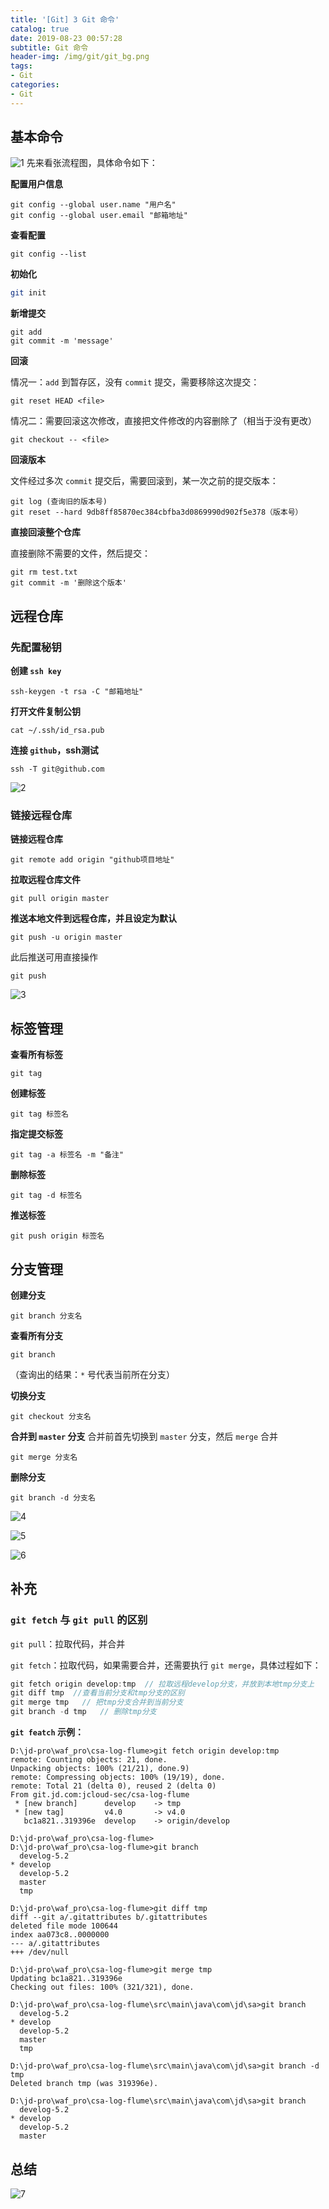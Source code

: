 ```yaml
---
title: '[Git] 3 Git 命令'
catalog: true
date: 2019-08-23 00:57:28
subtitle: Git 命令
header-img: /img/git/git_bg.png
tags:
- Git
categories:
- Git
---
```


## 基本命令
![1](1.png)
先来看张流程图，具体命令如下：

**配置用户信息**
```git
git config --global user.name "用户名"
git config --global user.email "邮箱地址"
```

**查看配置**
```git
git config --list
```

**初始化**

```sh
git init
```

**新增提交** 
```git
git add
git commit -m 'message'
```

**回滚**

情况一：`add` 到暂存区，没有 `commit` 提交，需要移除这次提交：
```git
git reset HEAD <file>
```

情况二：需要回滚这次修改，直接把文件修改的内容删除了（相当于没有更改）
```git
git checkout -- <file>
```

**回滚版本**

文件经过多次 `commit` 提交后，需要回滚到，某一次之前的提交版本：
```git
git log (查询旧的版本号)
git reset --hard 9db8ff85870ec384cbfba3d0869990d902f5e378（版本号）
```

**直接回滚整个仓库**

直接删除不需要的文件，然后提交：
```git
git rm test.txt  
git commit -m '删除这个版本'
```

## 远程仓库
### 先配置秘钥
**创建 `ssh key`**
```git
ssh-keygen -t rsa -C "邮箱地址"
```

**打开文件复制公钥**
```git
cat ~/.ssh/id_rsa.pub
```

**连接 `github`，ssh测试**

```git
ssh -T git@github.com
```
![2](2.png)


### 链接远程仓库
**链接远程仓库**
```git
git remote add origin "github项目地址"
```

**拉取远程仓库文件**
```git
git pull origin master
```

**推送本地文件到远程仓库，并且设定为默认**
```git
git push -u origin master
```
此后推送可用直接操作
```git
git push 
```
![3](3.png)


## 标签管理
**查看所有标签**
```git
git tag
```

**创建标签**
```git
git tag 标签名
```

**指定提交标签**
```git
git tag -a 标签名 -m "备注"
```

**删除标签**
```git
git tag -d 标签名
```

**推送标签**
```git
git push origin 标签名
```

## 分支管理
**创建分支**
```git
git branch 分支名
```

**查看所有分支**
```git
git branch
```
（查询出的结果：`*` 号代表当前所在分支）

**切换分支**
```git
git checkout 分支名
```

**合并到 `master` 分支**
合并前首先切换到 `master` 分支，然后 `merge` 合并
```git
git merge 分支名
```

**删除分支**
```git
git branch -d 分支名
```
![4](4.png)

![5](5.png)

![6](6.png)

## 补充
### `git fetch` 与 `git pull` 的区别

`git pull`：拉取代码，并合并

`git fetch`：拉取代码，如果需要合并，还需要执行 `git merge`，具体过程如下：

```java
git fetch origin develop:tmp  // 拉取远程develop分支，并放到本地tmp分支上
git diff tmp  //查看当前分支和tmp分支的区别
git merge tmp   // 把tmp分支合并到当前分支
git branch -d tmp   // 删除tmp分支
```

**`git featch` 示例：**
```git
D:\jd-pro\waf_pro\csa-log-flume>git fetch origin develop:tmp
remote: Counting objects: 21, done.
Unpacking objects: 100% (21/21), done.9)
remote: Compressing objects: 100% (19/19), done.
remote: Total 21 (delta 0), reused 2 (delta 0)
From git.jd.com:jcloud-sec/csa-log-flume
 * [new branch]      develop    -> tmp
 * [new tag]         v4.0       -> v4.0
   bc1a821..319396e  develop    -> origin/develop

D:\jd-pro\waf_pro\csa-log-flume>
D:\jd-pro\waf_pro\csa-log-flume>git branch
  develog-5.2
* develop
  develop-5.2
  master
  tmp

D:\jd-pro\waf_pro\csa-log-flume>git diff tmp
diff --git a/.gitattributes b/.gitattributes
deleted file mode 100644
index aa073c8..0000000
--- a/.gitattributes
+++ /dev/null

D:\jd-pro\waf_pro\csa-log-flume>git merge tmp
Updating bc1a821..319396e
Checking out files: 100% (321/321), done.

D:\jd-pro\waf_pro\csa-log-flume\src\main\java\com\jd\sa>git branch
  develog-5.2
* develop
  develop-5.2
  master
  tmp

D:\jd-pro\waf_pro\csa-log-flume\src\main\java\com\jd\sa>git branch -d tmp
Deleted branch tmp (was 319396e).

D:\jd-pro\waf_pro\csa-log-flume\src\main\java\com\jd\sa>git branch
  develog-5.2
* develop
  develop-5.2
  master
```

## 总结
![7](7.png)